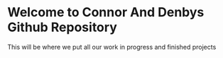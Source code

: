 # Welcome to Connor And Denbys Github Repository
This will be where we put all
our work in progress and finished
projects
